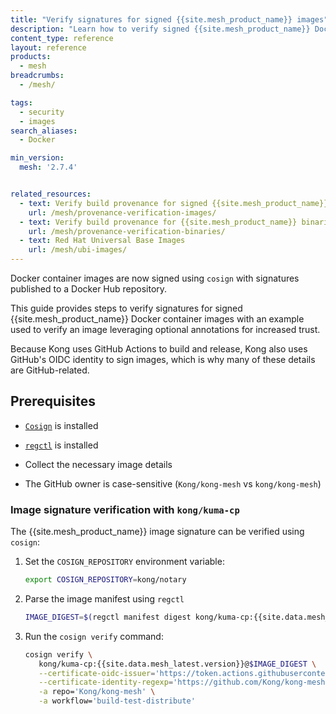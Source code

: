 ```yaml
---
title: "Verify signatures for signed {{site.mesh_product_name}} images"
description: "Learn how to verify signed {{site.mesh_product_name}} Docker images using Cosign and GitHub OIDC identity for increased trust."
content_type: reference
layout: reference
products:
  - mesh
breadcrumbs:
  - /mesh/

tags:
  - security
  - images
search_aliases:
  - Docker

min_version:
  mesh: '2.7.4'


related_resources:
  - text: Verify build provenance for signed {{site.mesh_product_name}} images
    url: /mesh/provenance-verification-images/
  - text: Verify build provenance for {{site.mesh_product_name}} binaries
    url: /mesh/provenance-verification-binaries/
  - text: Red Hat Universal Base Images
    url: /mesh/ubi-images/
---
```




Docker container images are now signed using `cosign` with signatures published to a Docker Hub repository.

This guide provides steps to verify signatures for signed {{site.mesh_product_name}} Docker container images with an example used to verify an image leveraging optional annotations for increased trust.

Because Kong uses GitHub Actions to build and release, Kong also uses GitHub's OIDC identity to sign images, which is why many of these details are GitHub-related.

## Prerequisites

* [`Cosign`](https://docs.sigstore.dev/system_config/installation/) is installed

* [`regctl`](https://github.com/regclient/regclient/blob/main/docs/install.md) is installed

* Collect the necessary image details

* The GitHub owner is case-sensitive (`Kong/kong-mesh` vs `kong/kong-mesh`)

### Image signature verification with `kong/kuma-cp`

The {{site.mesh_product_name}} image signature can be verified using `cosign`:

1. Set the `COSIGN_REPOSITORY` environment variable:

   ```sh
   export COSIGN_REPOSITORY=kong/notary
   ```

2. Parse the image manifest using `regctl`

   ```sh
   IMAGE_DIGEST=$(regctl manifest digest kong/kuma-cp:{{site.data.mesh_latest.version}})
   ```

3. Run the `cosign verify` command:

   ```sh
   cosign verify \
      kong/kuma-cp:{{site.data.mesh_latest.version}}@$IMAGE_DIGEST \
      --certificate-oidc-issuer='https://token.actions.githubusercontent.com' \
      --certificate-identity-regexp='https://github.com/Kong/kong-mesh/.github/workflows/kuma-_build_publish.yaml' \
      -a repo='Kong/kong-mesh' \
      -a workflow='build-test-distribute'
   ```